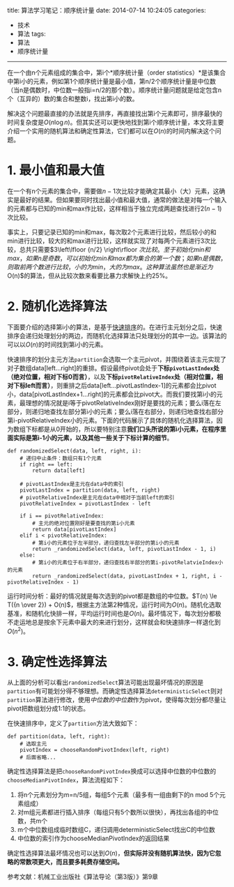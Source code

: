 title: 算法学习笔记：顺序统计量
date: 2014-07-14 10:24:05
categories:
- 技术
- 算法
tags:
- 算法
- 顺序统计量
---
在一个由n个元素组成的集合中，第i个*顺序统计量（order statistics）*是该集合中第i小的元素，例如第1个顺序统计量是最小值，第n/2个顺序统计量是中位数（当n是偶数时，中位数一般指i=n/2的那个数）。顺序统计量问题就是给定包含n个（互异的）数的集合和整数i，找出第i小的数。

解决这个问题最直接的办法就是先排序，再直接找出第i个元素即可，排序最快的时间复杂度是$O(n \log n)$。但其实还可以更快地找到第i个顺序统计量，本文将主要介绍一个实用的随机算法和确定性算法，它们都可以在$O(n)$的时间内解决这个问题。

<!-- more -->

# 1. 最小值和最大值

在一个有n个元素的集合中，需要做$n-1$次比较才能确定其最小（大）元素，这确实是最好的结果。但如果要同时找出最小值和最大值，通常的做法是对每一个输入的元素都与已知的min和max作比较，这样相当于独立完成两趟查找进行$2(n-1)$次比较。

事实上，只要记录已知的min和max，每次取2个元素进行比较，然后较小的和min进行比较，较大的和max进行比较，这样就实现了对每两个元素进行3次比较，总共只需要$3\left\lfloor {n/2} \right\rfloor $次比较。至于初始化min和max，如果n是奇数，可以初始化min和max都为集合的第一个数；如果n是偶数，则取前两个数进行比较，小的为min，大的为max。这种算法虽然也是渐近为$O(n)$的算法，但从比较次数来看要比暴力求解快上约25%。

# 2. 随机化选择算法

下面要介绍的选择第i小的算法，是基于[快速排序](/Tech/algorithm/quick-sort/)的。在进行主元划分之后，快速排序会递归处理划分的两边，而随机化选择算法只处理划分的其中一边。该算法的可以以$O(n)$的时间找到第i小的元素。

快速排序的划分主元方法`partition`会选取一个主元pivot，并围绕着该主元实现了对子数组data[left...right]的重排。假设最终pivot会处于**下标`pivotLastIndex`处（绝对位置，相对下标0而言）**，以及**下标`pivotRelativeIndex`处（相对位置，相对下标left而言）**，则重排之后data[left...pivotLastIndex-1]的元素都会比pivot小，data[pivotLastIndex+1...right]的元素都会比pivot大。而我们要找第i小的元素，最理想的情况就是i等于pivotRelativeIndex刚好是要找的元素；要么i落在左部分，则递归地查找左部分第i小的元素；要么i落在右部分，则递归地查找右部分第i-pivotRelativeIndex小的元素。下面的代码展示了具体的随机化选择算法，因为数组下标都是从0开始的，所以要特别注意**我们口头所说的第i小元素，在程序里面实际是第i-1小的元素，以及其他一些关于下标计算的细节**。

    def randomizedSelect(data, left, right, i):
        # 递归中止条件：数组只有1个元素
        if right == left:
            return data[left]

        # pivotLastIndex是主元在data中的索引
        pivotLastIndex = partition(data, left, right)
        # pivotRelativeIndex是主元在data中相对于当前left的索引
        pivotRelativeIndex = pivotLastIndex - left

        if i == pivotRelativeIndex:
            # 主元的绝对位置刚好是要查找的第i小元素
            return data[pivotLastIndex]
        elif i < pivotRelativeIndex:
            # 第i小的元素位于左半部分，递归查找左半部分的第i小的元素
            return _randomizedSelect(data, left, pivotLastIndex - 1, i)
        else:
            # 第i小的元素位于右半部分，递归查找右半部分的第i-pivotRelatvieIndex小的元素
            return _randomizedSelect(data, pivotLastIndex + 1, right, i - pivotRelativeIndex - 1)

运行时间分析：最好的情况就是每次选到的pivot都是数组的中位数。$T(n) \le T({n \over 2}) + O(n)$，根据主方法第2种情况，运行时间为$O(n)$。随机化选取基准，和随机化快排一样，平均运行时间也是$O(n)$。最坏情况下，每次划分都极不走运地总是按余下元素中最大的来进行划分，这样就会和快速排序一样退化到$O(n^2)$。

# 3. 确定性选择算法

从上面的分析可以看出`randomizedSelect`算法可能出现最坏情况的原因是`partition`有可能划分得不够理想。而确定性选择算法`deterministicSelect`则对`partition`算法进行修改，使用*中位数的中位数*作为pivot，使得每次划分都尽量让pivot把数组划分成1:1的状态。

在快速排序中，定义了`partition`方法大致如下：

    def partition(data, left, right):
        # 选取主元
        pivotIndex = chooseRandomPivotIndex(left, right)
        # 后面省略...

确定性选择算法是把`chooseRandomPivotIndex`换成可以选择中位数的中位数的`chooseMedianPivotIndex`，算法流程如下：

1. 将n个元素划分为m=n/5组，每组5个元素（最多有一组由剩下的n mod 5个元素组成）
2. 对m组元素都进行插入排序（每组只有5个数所以很快），再找出各组的中位数，共m个
3. m个中位数组成临时数组C，递归调用deterministicSelect找出C的中位数
4. 中位数的索引作为chooseMedianPivotIndex的返回结果

确定性选择算法最坏情况也可以达到$O(n)$，**但实际并没有随机算法快，因为它忽略的常数项更大，而且要多耗费存储空间。**

参考文献：机械工业出版社《算法导论（第3版）》第9章  

